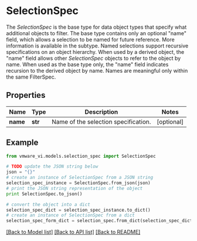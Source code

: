 # SelectionSpec

The *SelectionSpec* is the base type for data object types that specify what additional objects to filter.  The base type contains only an optional \"name\" field, which allows a selection to be named for future reference. More information is available in the subtype.  Named selections support recursive specifications on an object hierarchy. When used by a derived object, the \"name\" field allows other *SelectionSpec* objects to refer to the object by name. When used as the base type only, the \"name\" field indicates recursion to the derived object by name.  Names are meaningful only within the same FilterSpec. 

## Properties
Name | Type | Description | Notes
------------ | ------------- | ------------- | -------------
**name** | **str** | Name of the selection specification.  | [optional] 

## Example

```python
from vmware_vi.models.selection_spec import SelectionSpec

# TODO update the JSON string below
json = "{}"
# create an instance of SelectionSpec from a JSON string
selection_spec_instance = SelectionSpec.from_json(json)
# print the JSON string representation of the object
print SelectionSpec.to_json()

# convert the object into a dict
selection_spec_dict = selection_spec_instance.to_dict()
# create an instance of SelectionSpec from a dict
selection_spec_form_dict = selection_spec.from_dict(selection_spec_dict)
```
[[Back to Model list]](../README.md#documentation-for-models) [[Back to API list]](../README.md#documentation-for-api-endpoints) [[Back to README]](../README.md)


